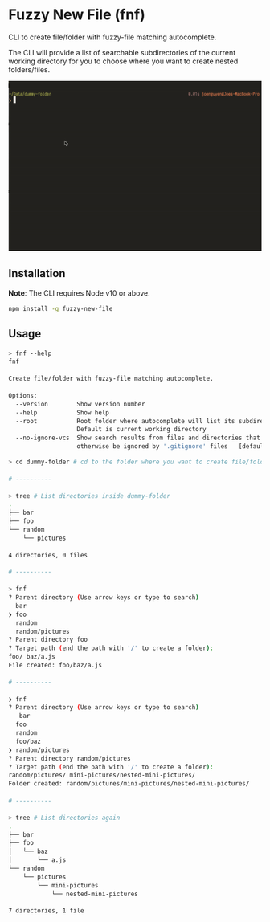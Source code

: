 # Fuzzy New File (fnf)

CLI to create file/folder with fuzzy-file matching autocomplete.

The CLI will provide a list of searchable subdirectories of the current working directory for you to choose where you want to create nested folders/files.

![Demo](./docs/demo.gif)

## Installation

**Note**: The CLI requires Node v10 or above.

```bash
npm install -g fuzzy-new-file
```

## Usage

```bash
> fnf --help
fnf

Create file/folder with fuzzy-file matching autocomplete.

Options:
  --version        Show version number                                 [boolean]
  --help           Show help                                           [boolean]
  --root           Root folder where autocomplete will list its subdirectories.
                   Default is current working directory
  --no-ignore-vcs  Show search results from files and directories that would
                   otherwise be ignored by '.gitignore' files   [default: false]
```

```bash
> cd dummy-folder # cd to the folder where you want to create file/folder inside

# ----------

> tree # List directories inside dummy-folder
.
├── bar
├── foo
└── random
    └── pictures

4 directories, 0 files

# ----------

> fnf
? Parent directory (Use arrow keys or type to search)
  bar
❯ foo
  random
  random/pictures
? Parent directory foo
? Target path (end the path with '/' to create a folder):
foo/ baz/a.js
File created: foo/baz/a.js

# ----------

❯ fnf
? Parent directory (Use arrow keys or type to search)
   bar
  foo
  random
  foo/baz
❯ random/pictures
? Parent directory random/pictures
? Target path (end the path with '/' to create a folder):
random/pictures/ mini-pictures/nested-mini-pictures/
Folder created: random/pictures/mini-pictures/nested-mini-pictures/

# ----------

> tree # List directories again
.
├── bar
├── foo
│   └── baz
│       └── a.js
└── random
    └── pictures
        └── mini-pictures
            └── nested-mini-pictures

7 directories, 1 file
```
